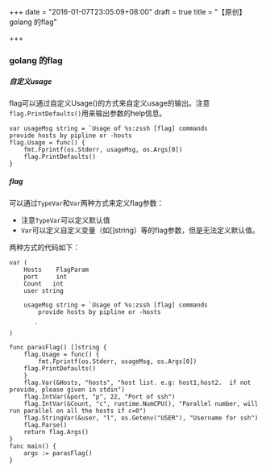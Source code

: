 +++
date = "2016-01-07T23:05:09+08:00"
draft = true
title = "【原创】golang 的flag"

+++
### golang 的flag
##### 自定义usage
flag可以通过自定义Usage()的方式来自定义usage的输出。注意`flag.PrintDefaults()`用来输出参数的help信息。

    var usageMsg string = `Usage of %s:zssh [flag] commands
    provide hosts by pipline or -hosts
    flag.Usage = func() {
		fmt.Fprintf(os.Stderr, usageMsg, os.Args[0])
		flag.PrintDefaults()
	}

##### flag
可以通过`TypeVar`和`Var`两种方式来定义flag参数：

- 注意`TypeVar`可以定义默认值
- `Var`可以定义自定义变量（如[]string）等的flag参数，但是无法定义默认值。

两种方式的代码如下：

    var (
        Hosts    FlagParam
	    port     int
	    Count   int
	    user string
	
	    usageMsg string = `Usage of %s:zssh [flag] commands
            provide hosts by pipline or -hosts
   
           `
    )

    func parasFlag() []string {
	    flag.Usage = func() {
	    	fmt.Fprintf(os.Stderr, usageMsg, os.Args[0])
		flag.PrintDefaults()
	    }
	    flag.Var(&Hosts, "hosts", "host list. e.g: host1,host2.  if not provide, please given in stdin")
	    flag.IntVar(&port, "p", 22, "Port of ssh")
	    flag.IntVar(&Count, "c", runtime.NumCPU(), "Parallel number, will run parallel on all the hosts if c=0")
	    flag.StringVar(&user, "l", os.Getenv("USER"), "Username for ssh")
	    flag.Parse()
	    return flag.Args()
	}
	func main() {
		args := parasFlag()
    }
